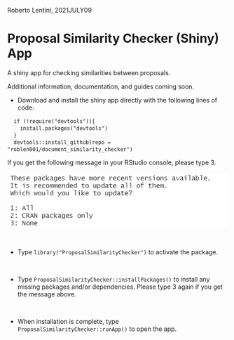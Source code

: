 Roberto Lentini, 2021JULY09

# Proposal Similarity Checker (Shiny) App 

A shiny app for checking similarities between proposals.

Additional information, documentation, and guides coming soon.

* Download and install the shiny app directly with the following lines of code:
```
  if (!require("devtools")){
    install.packages("devtools")
  }
  devtools::install_github(repo = "roblen001/document_similarity_checker")
```
If you get the following message in your RStudio console, please type 3.
<br><br>
<img src='etc/package-update.png'>

<br>

* Type ```library("ProposalSimilarityChecker")``` to activate the package.

<br>

* Type ```ProposalSimilarityChecker::installPackages()``` to install any missing packages and/or dependencies. Please type 3 again if you get the message above.

<br>

* When installation is complete, type ```ProposalSimilarityChecker::runApp()``` to open the app.
